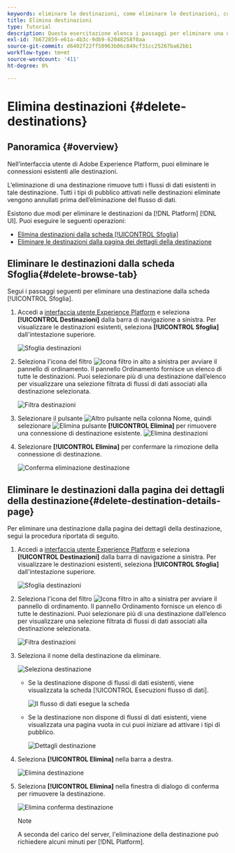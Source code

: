```yaml
---
keywords: eliminare le destinazioni, come eliminare le destinazioni, come eliminare la destinazione
title: Elimina destinazioni
type: Tutorial
description: Questa esercitazione elenca i passaggi per eliminare una destinazione esistente nell'interfaccia utente di Adobe Experience Platform
exl-id: 7b672859-e61a-4b3c-9db9-62048258f0aa
source-git-commit: d6402f22ff50963b06c849cf31cc25267ba62bb1
workflow-type: tm+mt
source-wordcount: '411'
ht-degree: 0%

---
```


# Elimina destinazioni {#delete-destinations}

## Panoramica {#overview}

Nell’interfaccia utente di Adobe Experience Platform, puoi eliminare le connessioni esistenti alle destinazioni.

L’eliminazione di una destinazione rimuove tutti i flussi di dati esistenti in tale destinazione. Tutti i tipi di pubblico attivati nelle destinazioni eliminate vengono annullati prima dell’eliminazione del flusso di dati.

Esistono due modi per eliminare le destinazioni da [!DNL Platform] [!DNL UI]. Puoi eseguire le seguenti operazioni:

* [Elimina destinazioni dalla scheda [!UICONTROL Sfoglia]](#delete-browse-tab)
* [Eliminare le destinazioni dalla pagina dei dettagli della destinazione](#delete-destination-details-page)

## Eliminare le destinazioni dalla scheda Sfoglia{#delete-browse-tab}

Segui i passaggi seguenti per eliminare una destinazione dalla scheda [!UICONTROL Sfoglia].

1. Accedi a [interfaccia utente Experience Platform](https://platform.adobe.com/) e seleziona **[!UICONTROL Destinazioni]** dalla barra di navigazione a sinistra. Per visualizzare le destinazioni esistenti, seleziona **[!UICONTROL Sfoglia]** dall&#39;intestazione superiore.

   ![Sfoglia destinazioni](../assets/ui/delete-destinations/browse-destinations.png)

2. Seleziona l&#39;icona del filtro ![Icona filtro](../assets/ui/delete-destinations/filter.png) in alto a sinistra per avviare il pannello di ordinamento. Il pannello Ordinamento fornisce un elenco di tutte le destinazioni. Puoi selezionare più di una destinazione dall’elenco per visualizzare una selezione filtrata di flussi di dati associati alla destinazione selezionata.

   ![Filtra destinazioni](../assets/ui/delete-destinations/filter-destinations.png)

3. Selezionare il pulsante ![Altro pulsante](../assets/ui/delete-destinations/more-icon.png) nella colonna Nome, quindi selezionare ![Elimina pulsante](../assets/ui/delete-destinations/delete-icon.png) **[!UICONTROL Elimina]** per rimuovere una connessione di destinazione esistente.
   ![Elimina destinazioni](../assets/ui/delete-destinations/delete-destinations.png)

4. Selezionare **[!UICONTROL Elimina]** per confermare la rimozione della connessione di destinazione.

   ![Conferma eliminazione destinazione](../assets/ui/delete-destinations/delete-destinations-confirm.png)

## Eliminare le destinazioni dalla pagina dei dettagli della destinazione{#delete-destination-details-page}

Per eliminare una destinazione dalla pagina dei dettagli della destinazione, segui la procedura riportata di seguito.

1. Accedi a [interfaccia utente Experience Platform](https://platform.adobe.com/) e seleziona **[!UICONTROL Destinazioni]** dalla barra di navigazione a sinistra. Per visualizzare le destinazioni esistenti, seleziona **[!UICONTROL Sfoglia]** dall&#39;intestazione superiore.

   ![Sfoglia destinazioni](../assets/ui/delete-destinations/browse-destinations.png)

2. Seleziona l&#39;icona del filtro ![Icona filtro](../assets/ui/delete-destinations/filter.png) in alto a sinistra per avviare il pannello di ordinamento. Il pannello Ordinamento fornisce un elenco di tutte le destinazioni. Puoi selezionare più di una destinazione dall’elenco per visualizzare una selezione filtrata di flussi di dati associati alla destinazione selezionata.

   ![Filtra destinazioni](../assets/ui/delete-destinations/filter-destinations.png)

3. Seleziona il nome della destinazione da eliminare.

   ![Seleziona destinazione](../assets/ui/delete-destinations/delete-destination-select.png)

   * Se la destinazione dispone di flussi di dati esistenti, viene visualizzata la scheda [!UICONTROL Esecuzioni flusso di dati].

     ![Il flusso di dati esegue la scheda](../assets/ui/delete-destinations/destination-details-dataflows.png)

   * Se la destinazione non dispone di flussi di dati esistenti, viene visualizzata una pagina vuota in cui puoi iniziare ad attivare i tipi di pubblico.

     ![Dettagli destinazione](../assets/ui/delete-destinations/destination-details-empty.png)

4. Seleziona **[!UICONTROL Elimina]** nella barra a destra.

   ![Elimina destinazione](../assets/ui/delete-destinations/delete-destinations-button.png)

5. Seleziona **[!UICONTROL Elimina]** nella finestra di dialogo di conferma per rimuovere la destinazione.

   ![Elimina conferma destinazione](..//assets/ui/delete-destinations/delete-destinations-delete.png)

   >[!NOTE]
   >
   >A seconda del carico del server, l&#39;eliminazione della destinazione può richiedere alcuni minuti per [!DNL Platform].
